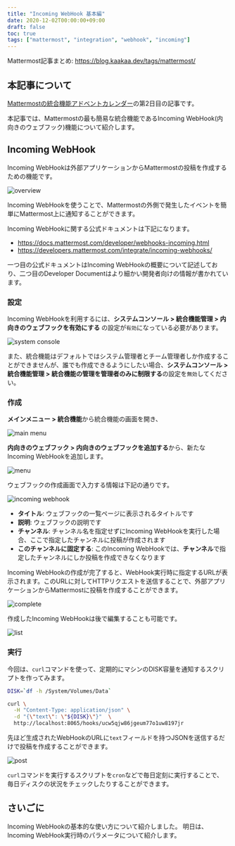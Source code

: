 ```yaml
---
title: "Incoming WebHook 基本編"
date: 2020-12-02T00:00:00+09:00
draft: false
toc: true
tags: ["mattermost", "integration", "webhook", "incoming"]
---
```



Mattermost記事まとめ: https://blog.kaakaa.dev/tags/mattermost/

## 本記事について

[Mattermostの統合機能アドベントカレンダー](https://qiita.com/advent-calendar/2020/mattermost-integrations)の第2日目の記事です。

本記事では、Mattermostの最も簡易な統合機能であるIncoming WebHook(内向きのウェブフック)機能について紹介します。

## Incoming WebHook

Incoming WebHookは外部アプリケーションからMattermostの投稿を作成するための機能です。

![overview](https://blog.kaakaa.dev/images/posts/advent-calendar-2020/day2/overview.drawio.png)

Incoming WebHookを使うことで、Mattermostの外側で発生したイベントを簡単にMattermost上に通知することができます。

Incoming WebHookに関する公式ドキュメントは下記になります。

* https://docs.mattermost.com/developer/webhooks-incoming.html
* https://developers.mattermost.com/integrate/incoming-webhooks/

一つ目の公式ドキュメントはIncoming WebHookの概要について記述しており、二つ目のDeveloper Documentはより細かい開発者向けの情報が書かれています。

### 設定

Incoming WebHookを利用するには、**システムコンソール > 統合機能管理 > 内向きのウェブフックを有効にする** の設定が`有効`になっている必要があります。

![system console](https://blog.kaakaa.dev/images/posts/advent-calendar-2020/day2/config-incoming-webhook.png)

また、統合機能はデフォルトではシステム管理者とチーム管理者しか作成することができませんが、誰でも作成できるようにしたい場合、**システムコンソール > 統合機能管理 > 統合機能の管理を管理者のみに制限する**の設定を`無効`してください。

### 作成

**メインメニュー > 統合機能**から統合機能の画面を開き、

![main menu](https://blog.kaakaa.dev/images/posts/advent-calendar-2020/day2/main-menu.png)

**内向きのウェブフック > 内向きのウェブフックを追加する**から、新たなIncoming WebHookを追加します。

![menu](https://blog.kaakaa.dev/images/posts/advent-calendar-2020/day2/integration-menu.png)

ウェブフックの作成画面で入力する情報は下記の通りです。

![incoming webhook](https://blog.kaakaa.dev/images/posts/advent-calendar-2020/day2/create-incoming-webhook.png)

* **タイトル**: ウェブフックの一覧ページに表示されるタイトルです
* **説明**: ウェブフックの説明です
* **チャンネル**: チャンネル名を指定せずにIncoming WebHookを実行した場合、ここで指定したチャンネルに投稿が作成されます
* **このチャンネルに固定する**: このIncoming WebHookでは、**チャンネル**で指定したチャンネルにしか投稿を作成できなくなります

Incoming WebHookの作成が完了すると、WebHook実行時に指定するURLが表示されます。このURLに対してHTTPリクエストを送信することで、外部アプリケーションからMattermostに投稿を作成することができます。

![complete](https://blog.kaakaa.dev/images/posts/advent-calendar-2020/day2/complete-incoming-webhook.png)

作成したIncoming WebHookは後で編集することも可能です。

![list](https://blog.kaakaa.dev/images/posts/advent-calendar-2020/day2/list-incoming-webhook.png)

### 実行

今回は、`curl`コマンドを使って、定期的にマシンのDISK容量を通知するスクリプトを作ってみます。


```bash
DISK=`df -h /System/Volumes/Data`

curl \
  -H "Content-Type: application/json" \
  -d "{\"text\": \"${DISK}\"}"  \
  http://localhost:8065/hooks/ucw5qjw86jgeum77o1uw8197jr
```

先ほど生成されたWebHookのURLに`text`フィールドを持つJSONを送信するだけで投稿を作成することができます。

![post](https://blog.kaakaa.dev/images/posts/advent-calendar-2020/day2/execute-incoming-webhook.png)

`curl`コマンドを実行するスクリプトを`cron`などで毎日定刻に実行することで、毎日ディスクの状況をチェックしたりすることができます。

## さいごに

Incoming WebHookの基本的な使い方について紹介しました。
明日は、Incoming WebHook実行時のパラメータについて紹介します。